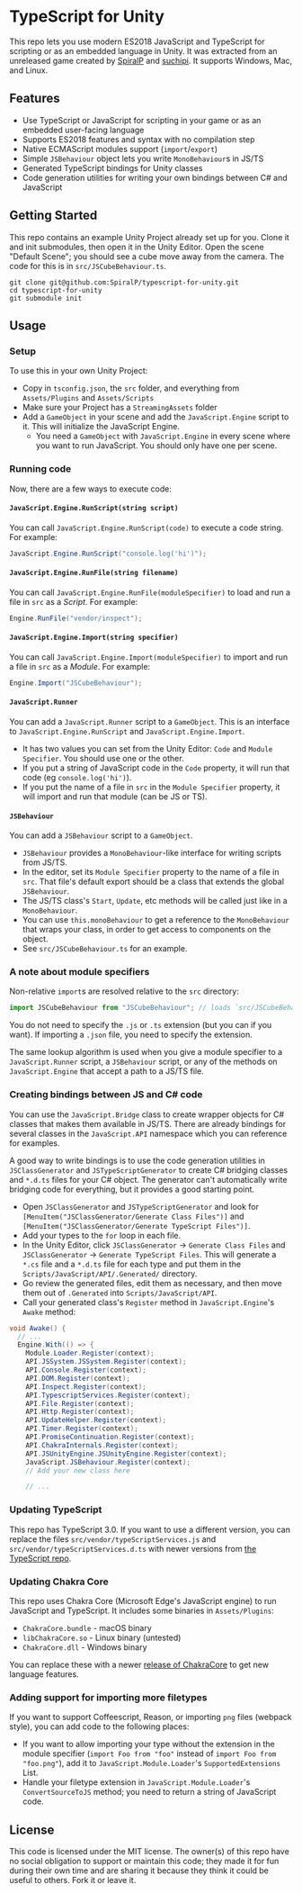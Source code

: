 # TypeScript for Unity

This repo lets you use modern ES2018 JavaScript and TypeScript for scripting or as an embedded language in Unity. It was extracted from an unreleased game created by [SpiralP](http://github.com/SpiralP) and [suchipi](http://github.com/suchipi). It supports Windows, Mac, and Linux.

## Features

- Use TypeScript or JavaScript for scripting in your game or as an embedded user-facing language
- Supports ES2018 features and syntax with no compilation step
- Native ECMAScript modules support (`import`/`export`)
- Simple `JSBehaviour` object lets you write `MonoBehaviour`s in JS/TS
- Generated TypeScript bindings for Unity classes
- Code generation utilities for writing your own bindings between C# and JavaScript

## Getting Started

This repo contains an example Unity Project already set up for you. Clone it and init submodules, then open it in the Unity Editor.
Open the scene "Default Scene"; you should see a cube move away from the camera. The code for this is in `src/JSCubeBehaviour.ts`.

```
git clone git@github.com:SpiralP/typescript-for-unity.git
cd typescript-for-unity
git submodule init
```

## Usage

### Setup

To use this in your own Unity Project:

- Copy in `tsconfig.json`, the `src` folder, and everything from `Assets/Plugins` and `Assets/Scripts`
- Make sure your Project has a `StreamingAssets` folder
- Add a `GameObject` in your scene and add the `JavaScript.Engine` script to it. This will initialize the JavaScript Engine.
  - You need a `GameObject` with `JavaScript.Engine` in every scene where you want to run JavaScript. You should only have one per scene.

### Running code

Now, there are a few ways to execute code:

#### `JavaScript.Engine.RunScript(string script)`

You can call `JavaScript.Engine.RunScript(code)` to execute a code string. For example:

```cs
JavaScript.Engine.RunScript("console.log('hi')");
```

#### `JavaScript.Engine.RunFile(string filename)`

You can call `JavaScript.Engine.RunFile(moduleSpecifier)` to load and run a file in `src` as a _Script_. For example:

```cs
Engine.RunFile("vendor/inspect");
```

#### `JavaScript.Engine.Import(string specifier)`

You can call `JavaScript.Engine.Import(moduleSpecifier)` to import and run a file in `src` as a _Module_. For example:

```cs
Engine.Import("JSCubeBehaviour");
```

#### `JavaScript.Runner`

You can add a `JavaScript.Runner` script to a `GameObject`. This is an interface to `JavaScript.Engine.RunScript` and `JavaScript.Engine.Import`.

- It has two values you can set from the Unity Editor: `Code` and `Module Specifier`. You should use one or the other.
- If you put a string of JavaScript code in the `Code` property, it will run that code (eg `console.log('hi')`).
- If you put the name of a file in `src` in the `Module Specifier` property, it will import and run that module (can be JS or TS).

#### `JSBehaviour`

You can add a `JSBehaviour` script to a `GameObject`.

- `JSBehaviour` provides a `MonoBehaviour`-like interface for writing scripts from JS/TS.
- In the editor, set its `Module Specifier` property to the name of a file in `src`. That file's default export should be a class that extends the global `JSBehaviour`.
- The JS/TS class's `Start`, `Update`, etc methods will be called just like in a `MonoBehaviour`.
- You can use `this.monoBehaviour` to get a reference to the `MonoBehaviour` that wraps your class, in order to get access to components on the object.
- See `src/JSCubeBehaviour.ts` for an example.

### A note about module specifiers

Non-relative `import`s are resolved relative to the `src` directory:

```js
import JSCubeBehaviour from "JSCubeBehaviour"; // loads `src/JSCubeBehaviour.ts`
```

You do not need to specify the `.js` or `.ts` extension (but you can if you want). If importing a `.json` file, you need to specify the extension.

The same lookup algorithm is used when you give a module specifier to a `JavaScript.Runner` script, a `JSBehaviour` script, or any of the methods on `JavaScript.Engine` that accept a path to a JS/TS file.

### Creating bindings between JS and C# code

You can use the `JavaScript.Bridge` class to create wrapper objects for C# classes that makes them available in JS/TS. There are already bindings for several classes in the `JavaScript.API` namespace which you can reference for examples.

A good way to write bindings is to use the code generation utilities in `JSClassGenerator` and `JSTypeScriptGenerator` to create C# bridging classes and `*.d.ts` files for your C# object. The generator can't automatically write bridging code for everything, but it provides a good starting point.

- Open `JSClassGenerator` and `JSTypeScriptGenerator` and look for `[MenuItem("JSClassGenerator/Generate Class Files")]` and `[MenuItem("JSClassGenerator/Generate TypeScript Files")]`.
- Add your types to the `for` loop in each file.
- In the Unity Editor, click `JSClassGenerator` -> `Generate Class Files` and `JSClassGenerator` -> `Generate TypeScript Files`. This will generate a `*.cs` file and a `*.d.ts` file for each type and put them in the `Scripts/JavaScript/API/.Generated/` directory.
- Go review the generated files, edit them as necessary, and then move them out of `.Generated` into `Scripts/JavaScript/API`.
- Call your generated class's `Register` method in `JavaScript.Engine`'s `Awake` method:

```cs
void Awake() {
  // ...
  Engine.With(() => {
    Module.Loader.Register(context);
    API.JSSystem.JSSystem.Register(context);
    API.Console.Register(context);
    API.DOM.Register(context);
    API.Inspect.Register(context);
    API.TypescriptServices.Register(context);
    API.File.Register(context);
    API.Http.Register(context);
    API.UpdateHelper.Register(context);
    API.Timer.Register(context);
    API.PromiseContinuation.Register(context);
    API.ChakraInternals.Register(context);
    API.JSUnityEngine.JSUnityEngine.Register(context);
    JavaScript.JSBehaviour.Register(context);
    // Add your new class here

    // ...
```

### Updating TypeScript

This repo has TypeScript 3.0. If you want to use a different version, you can replace the files `src/vendor/typeScriptServices.js` and `src/vendor/typeScriptServices.d.ts` with newer versions from [the TypeScript repo](https://github.com/Microsoft/TypeScript/tree/master/lib).

### Updating Chakra Core

This repo uses Chakra Core (Microsoft Edge's JavaScript engine) to run JavaScript and TypeScript. It includes some binaries in `Assets/Plugins`:

- `ChakraCore.bundle` - macOS binary
- `libChakraCore.so` - Linux binary (untested)
- `ChakraCore.dll` - Windows binary

You can replace these with a newer [release of ChakraCore](https://github.com/Microsoft/ChakraCore/releases) to get new language features.

### Adding support for importing more filetypes

If you want to support Coffeescript, Reason, or importing `png` files (webpack style), you can add code to the following places:

- If you want to allow importing your type without the extension in the module specifier (`import Foo from "foo"` instead of `import Foo from "foo.png"`), add it to `JavaScript.Module.Loader`'s `SupportedExtensions` List.
- Handle your filetype extension in `JavaScript.Module.Loader`'s `ConvertSourceToJS` method; you need to return a string of JavaScript code.

## License

This code is licensed under the MIT license. The owner(s) of this repo have no social obligation to support or maintain this code; they made it for fun during their own time and are sharing it because they think it could be useful to others. Fork it or leave it.
